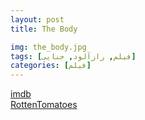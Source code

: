 ```yaml
---
layout: post
title: The Body

img: the_body.jpg
tags: [فیلم, رازآلود, جنایی]
categories: [فیلم]
---
```


[imdb](https://www.imdb.com/title/tt8130904)  
[RottenTomatoes](https://www.rottentomatoes.com/m/el_cuerpo)